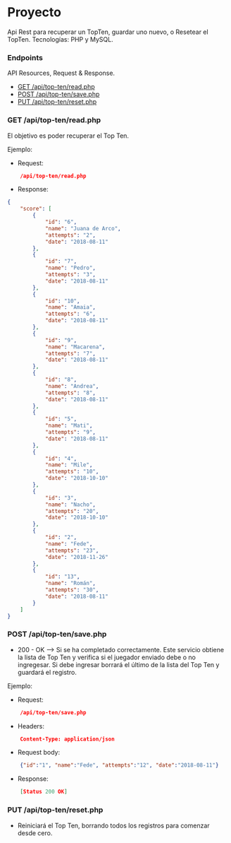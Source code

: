 # Proyecto

Api Rest para recuperar un TopTen, guardar uno nuevo, o Resetear el TopTen.
Tecnologías: PHP y MySQL.

### Endpoints

API Resources, Request & Response.

  - [GET /api/top-ten/read.php](#get-read)
  - [POST /api/top-ten/save.php](#post-save)
  - [PUT /api/top-ten/reset.php](#put-reset)

### GET /api/top-ten/read.php

El objetivo es poder recuperar el Top Ten.

Ejemplo:
- Request:
	
```json
	/api/top-ten/read.php
```

- Response:

```json
{
    "score": [
        {
            "id": "6",
            "name": "Juana de Arco",
            "attempts": "2",
            "date": "2018-08-11"
        },
        {
            "id": "7",
            "name": "Pedro",
            "attempts": "3",
            "date": "2018-08-11"
        },
        {
            "id": "10",
            "name": "Amaia",
            "attempts": "6",
            "date": "2018-08-11"
        },
        {
            "id": "9",
            "name": "Macarena",
            "attempts": "7",
            "date": "2018-08-11"
        },
        {
            "id": "8",
            "name": "Andrea",
            "attempts": "8",
            "date": "2018-08-11"
        },
        {
            "id": "5",
            "name": "Mati",
            "attempts": "9",
            "date": "2018-08-11"
        },
        {
            "id": "4",
            "name": "Mile",
            "attempts": "10",
            "date": "2018-10-10"
        },
        {
            "id": "3",
            "name": "Nacho",
            "attempts": "20",
            "date": "2018-10-10"
        },
        {
            "id": "2",
            "name": "Fede",
            "attempts": "23",
            "date": "2018-11-26"
        },
        {
            "id": "13",
            "name": "Román",
            "attempts": "30",
            "date": "2018-08-11"
        }
    ]
}
```
	
### POST /api/top-ten/save.php

* 200 - OK --> Si se ha completado correctamente.
Este servicio obtiene la lista de Top Ten y verifica si el juegador enviado debe o no ingregesar.
Si debe ingresar borrará el último de la lista del Top Ten y guardará el registro.

Ejemplo:

- Request:

```json
	/api/top-ten/save.php
```

- Headers:

```json
	Content-Type: application/json
```

- Request body:

```json
	{"id":"1", "name":"Fede", "attempts":"12", "date":"2018-08-11"}
```

- Response:

```json
	[Status 200 OK]
```

### PUT /api/top-ten/reset.php

* Reiniciará el Top Ten, borrando todos los registros para comenzar desde cero.
